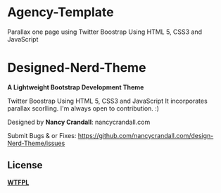 Agency-Template
=================

Parallax one page using Twitter Boostrap Using HTML 5, CSS3 and JavaScript
# Designed-Nerd-Theme
__A Lightweight Bootstrap Development Theme__

Twitter Boostrap Using HTML 5, CSS3 and JavaScript It incorporates parallax scorlling. 
I'm always open to contribution. :)

Designed by **Nancy Crandall**: nancycrandall.com

Submit Bugs & or Fixes:
https://github.com/nancycrandall.com/design-Nerd-Theme/issues


## License
__[WTFPL](http://sam.zoy.org/wtfpl/)__

